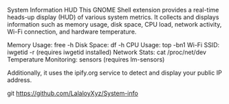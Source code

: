 System Information HUD
This GNOME Shell extension provides a real-time heads-up display (HUD) of various system metrics. It collects and displays information such as memory usage, disk space, CPU load, network activity, Wi-Fi connection, and hardware temperature.

Memory Usage: free -h
Disk Space: df -h
CPU Usage: top -bn1
Wi-Fi SSID: iwgetid -r (requires iwgetid installed)
Network Stats: cat /proc/net/dev
Temperature Monitoring: sensors (requires lm-sensors)


Additionally, it uses the ipify.org service to detect and display your public IP address.

git https://github.com/LalaloyXyz/System-info
